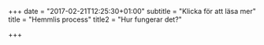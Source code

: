 +++
date = "2017-02-21T12:25:30+01:00"
subtitle = "Klicka för att läsa mer"
title = "Hemmlis process"
title2 = "Hur fungerar det?"

+++
